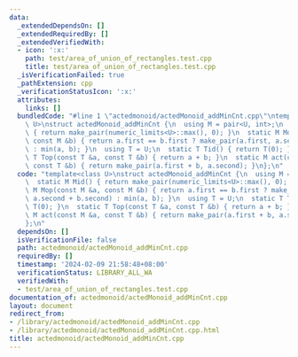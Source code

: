 ```yaml
---
data:
  _extendedDependsOn: []
  _extendedRequiredBy: []
  _extendedVerifiedWith:
  - icon: ':x:'
    path: test/area_of_union_of_rectangles.test.cpp
    title: test/area_of_union_of_rectangles.test.cpp
  _isVerificationFailed: true
  _pathExtension: cpp
  _verificationStatusIcon: ':x:'
  attributes:
    links: []
  bundledCode: "#line 1 \"actedmonoid/actedMonoid_addMinCnt.cpp\"\ntemplate<class\
    \ U>\nstruct actedMonoid_addMinCnt {\n  using M = pair<U, int>;\n  static M Mid()\
    \ { return make_pair(numeric_limits<U>::max(), 0); }\n  static M Mop(const M &a,\
    \ const M &b) { return a.first == b.first ? make_pair(a.first, a.second + b.second)\
    \ : min(a, b); }\n  using T = U;\n  static T Tid() { return T(0); }\n  static\
    \ T Top(const T &a, const T &b) { return a + b; }\n  static M act(const M &a,\
    \ const T &b) { return make_pair(a.first + b, a.second); }\n};\n"
  code: "template<class U>\nstruct actedMonoid_addMinCnt {\n  using M = pair<U, int>;\n\
    \  static M Mid() { return make_pair(numeric_limits<U>::max(), 0); }\n  static\
    \ M Mop(const M &a, const M &b) { return a.first == b.first ? make_pair(a.first,\
    \ a.second + b.second) : min(a, b); }\n  using T = U;\n  static T Tid() { return\
    \ T(0); }\n  static T Top(const T &a, const T &b) { return a + b; }\n  static\
    \ M act(const M &a, const T &b) { return make_pair(a.first + b, a.second); }\n\
    };\n"
  dependsOn: []
  isVerificationFile: false
  path: actedmonoid/actedMonoid_addMinCnt.cpp
  requiredBy: []
  timestamp: '2024-02-09 21:58:48+08:00'
  verificationStatus: LIBRARY_ALL_WA
  verifiedWith:
  - test/area_of_union_of_rectangles.test.cpp
documentation_of: actedmonoid/actedMonoid_addMinCnt.cpp
layout: document
redirect_from:
- /library/actedmonoid/actedMonoid_addMinCnt.cpp
- /library/actedmonoid/actedMonoid_addMinCnt.cpp.html
title: actedmonoid/actedMonoid_addMinCnt.cpp
---
```

